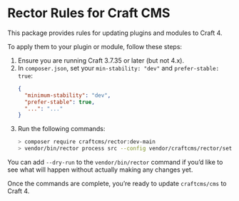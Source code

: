 # Rector Rules for Craft CMS

This package provides rules for updating plugins and modules to Craft 4.

To apply them to your plugin or module, follow these steps:

1. Ensure you are running Craft 3.7.35 or later (but not 4.x).
2. In `composer.json`, set your `min-stability: "dev"` and `prefer-stable: true`:
   ```json
   {
     "minimum-stability": "dev",
     "prefer-stable": true,
     "...": "..."
   }
   ```
3. Run the following commands:
   ```sh
   > composer require craftcms/rector:dev-main
   > vendor/bin/rector process src --config vendor/craftcms/rector/sets/craftcms-40.php
   ``` 

You can add `--dry-run` to the `vendor/bin/rector` command if you’d like to see what will happen without actually
making any changes yet.

Once the commands are complete, you’re ready to update `craftcms/cms` to Craft 4.
